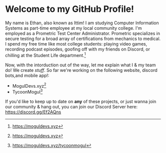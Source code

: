 # Welcome to my GitHub Profile!
My name is Ethan, also known as Ittim! I am studying Computer Information Systems as part-time employee at my local community college. I'm employed as a Prometric Test Center Administrator. Prometric specializes in secure testing for a broad array of certifications from mechanics to medical. I spend my free time like most college students: playing video games, recording podcast episodes, goofing off with my friends on Discord, or chilling at the Student Life department.[^1]

Now, with the intorduction out of the way, let me explain what I & my team do! We create *stuff*. So far we're working on the following website, discord bots,and mobile app!:

* MogulDevs.xyz[^1]
* TycoonMogul[^2]

If you'd like to keep up to date on **any** of these projects, or just wanna join our community & hang out, you can join our Discord Server here: https://discord.gg/Ef2AQns





[^1]:https://moguldevs.xyz
[^2]:https://moguldevs.xyz/tycoonmogul
